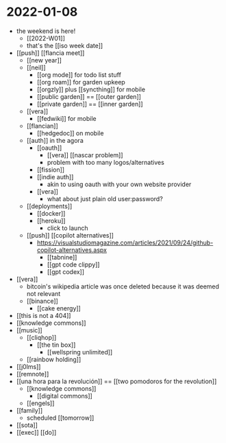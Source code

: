 # 2022-01-08

- the weekend is here!
  - [[2022-W01]]
  - that's the [[iso week date]]
- [[push]] [[flancia meet]]
  - [[new year]]
  - [[neil]]
    - [[org mode]] for todo list stuff
    - [[org roam]] for garden upkeep
    - [[orgzly]] plus [[syncthing]] for mobile
    - [[public garden]] == [[outer garden]]
    - [[private garden]] == [[inner garden]]
  - [[vera]]
    - [[fedwiki]] for mobile
  - [[flancian]]
    - [[hedgedoc]] on mobile
  - [[auth]] in the agora
    - [[oauth]]
      - [[vera]] [[nascar problem]]
      - problem with too many logos/alternatives
    - [[fission]]
    - [[indie auth]]
      - akin to using oauth with your own website provider
    - [[vera]]
      - what about just plain old user:password?
  - [[deployments]]
    - [[docker]]
    - [[heroku]]
      - click to launch
  - [[push]] [[copilot alternatives]]
    - https://visualstudiomagazine.com/articles/2021/09/24/github-copilot-alternatives.aspx
      - [[tabnine]]
      - [[gpt code clippy]]
      - [[gpt codex]]
- [[vera]]
  - bitcoin's wikipedia article was once deleted because it was deemed not relevant
  - [[binance]]
    - [[cake energy]]
- [[this is not a 404]]
- [[knowledge commons]]
- [[music]]
  - [[cliqhop]]
    - [[the tin box]]
      - [[wellspring unlimited]]
  - [[rainbow holding]]
- [[j0lms]]
- [[remnote]]
- [[una hora para la revolución]] == [[two pomodoros for the revolution]]
  - [[knowledge commons]]
    - [[digital commons]]
  - [[engels]]
- [[family]]
  - scheduled [[tomorrow]]
- [[sota]]
- [[exec]] [[do]]